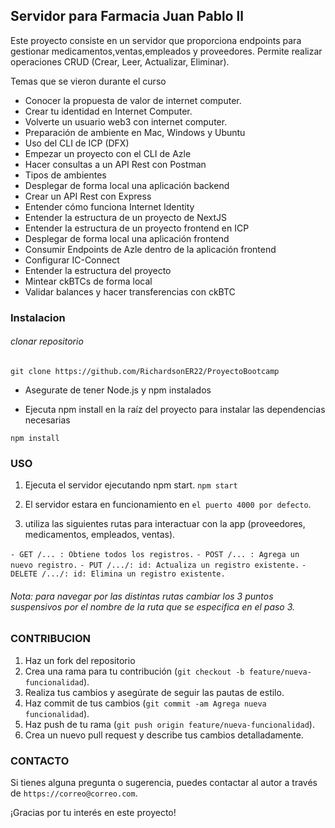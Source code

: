 ##  Servidor para Farmacia Juan Pablo ll

<p>
Este proyecto consiste en un servidor que proporciona endpoints para gestionar medicamentos,ventas,empleados y proveedores. Permite realizar operaciones CRUD (Crear, Leer, Actualizar, Eliminar).
</p>


<p>
Temas que se vieron durante el curso
</p>


- Conocer la propuesta de valor de internet computer.
- Crear tu identidad en Internet Computer.
- Volverte un usuario web3 con internet computer.
- Preparación de ambiente en Mac, Windows y Ubuntu
- Uso del CLI de ICP (DFX)
- Empezar un proyecto con el CLI de Azle
- Hacer consultas a un API Rest con Postman
- Tipos de ambientes
- Desplegar de forma local una aplicación backend
- Crear un API Rest con Express
- Entender cómo funciona Internet Identity
- Entender la estructura de un proyecto de NextJS
- Entender la estructura de un proyecto frontend en ICP
- Desplegar de forma local una aplicación frontend
- Consumir Endpoints de Azle dentro de la aplicación frontend
- Configurar IC-Connect
- Entender la estructura del proyecto
- Mintear ckBTCs de forma local
- Validar balances y hacer transferencias con ckBTC


### Instalacion

###### clonar repositorio
`git clone https://github.com/RichardsonER22/ProyectoBootcamp`

- Asegurate de tener Node.js y npm instalados

- Ejecuta npm install en la raíz del proyecto para instalar las dependencias necesarias

`npm install`

### USO
1.  Ejecuta el servidor ejecutando npm start.
 `npm start`

2.  El servidor estara en funcionamiento en `el puerto 4000 por defecto`.
3. utiliza las siguientes rutas para interactuar con la app (proveedores, medicamentos, empleados, ventas).

`- GET /... : Obtiene todos los registros.`
`- POST /... : Agrega un nuevo registro.`
`- PUT /.../: id: Actualiza un registro existente.`
`- DELETE /.../: id: Elimina un registro existente.`

###### Nota: para navegar por las distintas rutas cambiar los 3 puntos suspensivos por el nombre de la ruta que se especifica en el paso 3.

### CONTRIBUCION
1. Haz un fork del repositorio
2. Crea una rama para tu contribución (`git checkout -b feature/nueva-funcionalidad`).
3. Realiza tus cambios y asegúrate de seguir las pautas de estilo.
4. Haz commit de tus cambios (`git commit -am Agrega nueva funcionalidad`).
5. Haz push de tu rama (`git push origin feature/nueva-funcionalidad`).
6. Crea un nuevo pull request y describe tus cambios detalladamente.

### CONTACTO

Si tienes alguna pregunta o sugerencia, puedes contactar al autor a través de `https://correo@correo.com`.

¡Gracias por tu interés en este proyecto!
